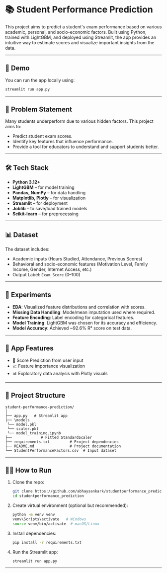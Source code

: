 
# 📚 Student Performance Prediction

This project aims to predict a student's exam performance based on various academic, personal, and socio-economic factors. Built using Python, trained with LightGBM, and deployed using Streamlit, the app provides an intuitive way to estimate scores and visualize important insights from the data.

---

## 🚀 Demo

You can run the app locally using:

```bash
streamlit run app.py
```

---

## 🧠 Problem Statement

Many students underperform due to various hidden factors. This project aims to:
- Predict student exam scores.
- Identify key features that influence performance.
- Provide a tool for educators to understand and support students better.

---

## 🛠️ Tech Stack

- **Python 3.12+**
- **LightGBM** – for model training
- **Pandas, NumPy** – for data handling
- **Matplotlib, Plotly** – for visualization
- **Streamlit** – for deployment
- **Joblib** – to save/load trained models
- **Scikit-learn** – for preprocessing

---

## 📊 Dataset

The dataset includes:
- Academic inputs (Hours Studied, Attendance, Previous Scores)
- Behavioral and socio-economic features (Motivation Level, Family Income, Gender, Internet Access, etc.)
- Output Label: `Exam_Score` (0–100)

---

## 🧪 Experiments

- **EDA**: Visualized feature distributions and correlation with scores.
- **Missing Data Handling**: Mode/mean imputation used where required.
- **Feature Encoding**: Label encoding for categorical features.
- **Model Training**: LightGBM was chosen for its accuracy and efficiency.
- **Model Accuracy**: Achieved ~92.6% R² score on test data.

---

## 🧩 App Features

- 🧮 Score Prediction from user input
- 📈 Feature importance visualization
- 📊 Exploratory data analysis with Plotly visuals

---

## 📂 Project Structure

```
student-performance-prediction/
│
├── app.py   # Streamlit app
├── \models
 └── model.pkl               
 └── scaler.pkl 
 └── model_training.ipynb                  
├──             # Fitted StandardScaler
├── requirements.txt         # Project dependencies
├── README.md                # Project documentation
└── StudentPerformanceFactors.csv  # Input dataset
```

---

## 🧑‍💻 How to Run

1. Clone the repo:
   ```bash
   git clone https://github.com/abhaysankark/studentperformance_prediction.git
   cd studentperformance_prediction
   ```

2. Create virtual environment (optional but recommended):
   ```bash
   python -m venv venv
   venv\Scripts\activate   # Windows
   source venv/bin/activate  # macOS/Linux
   ```

3. Install dependencies:
   ```bash
   pip install -r requirements.txt
   ```

4. Run the Streamlit app:
   ```bash
   streamlit run app.py
   ```

---
